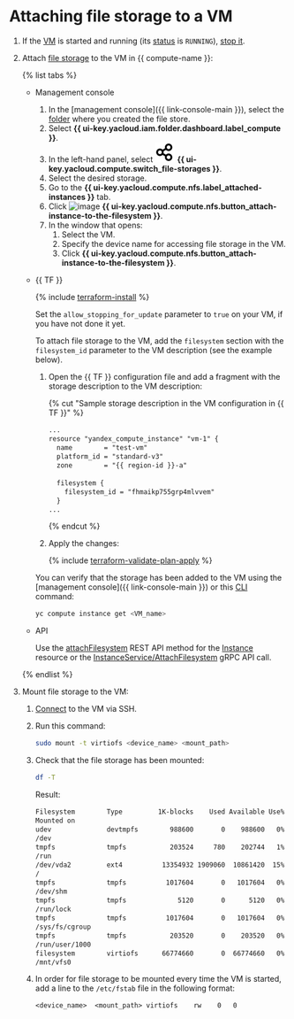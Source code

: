 # Attaching file storage to a VM

1. If the [VM](../../concepts/vm.md) is started and running (its [status](../../concepts/vm-statuses.md) is `RUNNING`), [stop it](../vm-control/vm-stop-and-start.md#stop).
1. Attach [file storage](../../concepts/filesystem.md) to the VM in {{ compute-name }}:

   {% list tabs %}

   - Management console

      1. In the [management console]({{ link-console-main }}), select the [folder](../../../resource-manager/concepts/resources-hierarchy.md#folder) where you created the file store.
      1. Select **{{ ui-key.yacloud.iam.folder.dashboard.label_compute }}**.
      1. In the left-hand panel, select ![image](../../../_assets/compute/storage.svg) **{{ ui-key.yacloud.compute.switch_file-storages }}**.
      1. Select the desired storage.
      1. Go to the **{{ ui-key.yacloud.compute.nfs.label_attached-instances }}** tab.
      1. Click ![image](../../../_assets/plus-sign.svg) **{{ ui-key.yacloud.compute.nfs.button_attach-instance-to-the-filesystem }}**.
      1. In the window that opens:
         1. Select the VM.
         1. Specify the device name for accessing file storage in the VM.
         1. Click **{{ ui-key.yacloud.compute.nfs.button_attach-instance-to-the-filesystem }}**.

   - {{ TF }}

      {% include [terraform-install](../../../_includes/terraform-install.md) %}

      Set the `allow_stopping_for_update` parameter to `true` on your VM, if you have not done it yet.

      To attach file storage to the VM, add the `filesystem` section with the `filesystem_id` parameter to the VM description (see the example below).

      1. Open the {{ TF }} configuration file and add a fragment with the storage description to the VM description:

         {% cut "Sample storage description in the VM configuration in {{ TF }}" %}

         ```hcl
         ...
         resource "yandex_compute_instance" "vm-1" {
           name        = "test-vm"
           platform_id = "standard-v3"
           zone        = "{{ region-id }}-a"

           filesystem {
             filesystem_id = "fhmaikp755grp4mlvvem"
           }
         ...
         ```

         {% endcut %}

      1. Apply the changes:

         {% include [terraform-validate-plan-apply](../../../_tutorials/terraform-validate-plan-apply.md) %}

      You can verify that the storage has been added to the VM using the [management console]({{ link-console-main }}) or this [CLI](../../../cli/quickstart.md) command:

      ```bash
      yc compute instance get <VM_name>
      ```

   - API

     Use the [attachFilesystem](../../api-ref/Instance/attachFilesystem.md) REST API method for the [Instance](../../api-ref/Instance/index.md) resource or the [InstanceService/AttachFilesystem](../../api-ref/grpc/instance_service.md#AttachFilesystem) gRPC API call.

   {% endlist %}

1. Mount file storage to the VM:
   1. [Connect](../vm-connect/ssh.md) to the VM via SSH.
   1. Run this command:

      ```bash
      sudo mount -t virtiofs <device_name> <mount_path>
      ```

   1. Check that the file storage has been mounted:

      ```bash
      df -T
      ```

      Result:

      ```text
      Filesystem        Type         1K-blocks    Used Available Use% Mounted on
      udev              devtmpfs        988600       0    988600   0% /dev
      tmpfs             tmpfs           203524     780    202744   1% /run
      /dev/vda2         ext4          13354932 1909060  10861420  15% /
      tmpfs             tmpfs          1017604       0   1017604   0% /dev/shm
      tmpfs             tmpfs             5120       0      5120   0% /run/lock
      tmpfs             tmpfs          1017604       0   1017604   0% /sys/fs/cgroup
      tmpfs             tmpfs           203520       0    203520   0% /run/user/1000
      filesystem        virtiofs      66774660       0  66774660   0% /mnt/vfs0
      ```

   1. In order for file storage to be mounted every time the VM is started, add a line to the `/etc/fstab` file in the following format:

      ```
      <device_name>  <mount_path> virtiofs    rw    0   0
      ```
